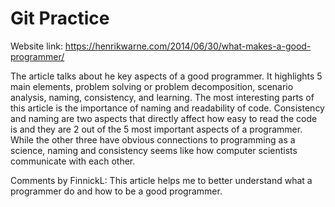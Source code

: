 # Git Practice
Website link: https://henrikwarne.com/2014/06/30/what-makes-a-good-programmer/

The article talks about he key aspects of a good programmer. It highlights 5 main elements, problem solving or problem decomposition, scenario analysis, naming, consistency, and learning. The most interesting parts of this article is the importance of naming and readability of code. Consistency and naming are two aspects that directly affect how easy to read the code is and they are 2 out of the 5 most important aspects of a programmer. While the other three have obvious connections to programming as a science, naming and consistency seems like how computer scientists communicate with each other.

Comments by FinnickL:
This article helps me to better understand what a programmer do and how to be a good programmer.
